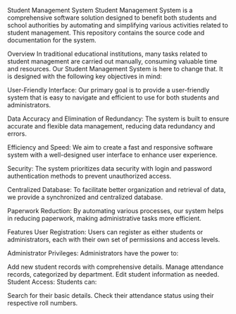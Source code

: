 Student Management System
Student Management System is a comprehensive software solution designed to benefit both students and school authorities by automating and simplifying various activities related to student management. This repository contains the source code and documentation for the system.

Overview
In traditional educational institutions, many tasks related to student management are carried out manually, consuming valuable time and resources. Our Student Management System is here to change that. It is designed with the following key objectives in mind:

User-Friendly Interface: Our primary goal is to provide a user-friendly system that is easy to navigate and efficient to use for both students and administrators.

Data Accuracy and Elimination of Redundancy: The system is built to ensure accurate and flexible data management, reducing data redundancy and errors.

Efficiency and Speed: We aim to create a fast and responsive software system with a well-designed user interface to enhance user experience.

Security: The system prioritizes data security with login and password authentication methods to prevent unauthorized access.

Centralized Database: To facilitate better organization and retrieval of data, we provide a synchronized and centralized database.

Paperwork Reduction: By automating various processes, our system helps in reducing paperwork, making administrative tasks more efficient.

Features
User Registration: Users can register as either students or administrators, each with their own set of permissions and access levels.

Administrator Privileges: Administrators have the power to:

Add new student records with comprehensive details.
Manage attendance records, categorized by department.
Edit student information as needed.
Student Access: Students can:

Search for their basic details.
Check their attendance status using their respective roll numbers.
